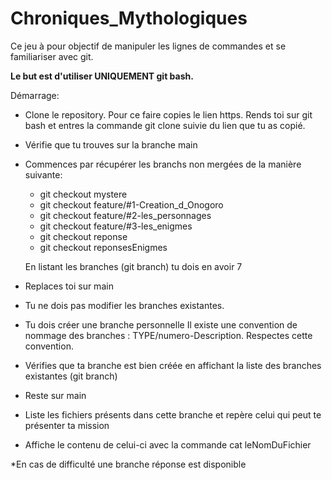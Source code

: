 # Chroniques_Mythologiques
Ce jeu à pour objectif de manipuler les lignes de commandes et se familiariser avec git. 

**Le but est d'utiliser UNIQUEMENT git bash.**

Démarrage: 

- Clone le repository. Pour ce faire copies le lien https. Rends toi sur git bash et entres la commande git clone suivie du lien que tu as copié.
- Vérifie que tu trouves sur la branche main
- Commences par récupérer les branchs non mergées de la manière suivante:

  * git checkout mystere  
  * git checkout feature/#1-Creation_d_Onogoro  
  * git checkout feature/#2-les_personnages  
  * git checkout feature/#3-les_enigmes  
  * git checkout reponse  
  * git checkout reponsesEnigmes  
  
  En listant les branches (git branch) tu dois en avoir 7
- Replaces toi sur main
- Tu ne dois pas modifier les branches existantes.
- Tu dois créer une branche personnelle 
Il existe une convention de nommage des branches : TYPE/numero-Description. Respectes cette convention.
- Vérifies que ta branche est bien créée en affichant la liste des branches existantes (git branch)
- Reste sur main
- Liste les fichiers présents dans cette branche et repère celui qui peut te présenter ta mission
- Affiche le contenu de celui-ci avec la commande cat leNomDuFichier

*En cas de difficulté une branche réponse est disponible 
